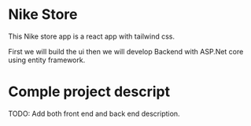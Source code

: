 # Nike Store

This Nike store app is a react app with tailwind css.

First we will build the ui then we will develop Backend with ASP.Net core using entity framework.

# Comple project descript

TODO: Add both front end and back end description.
